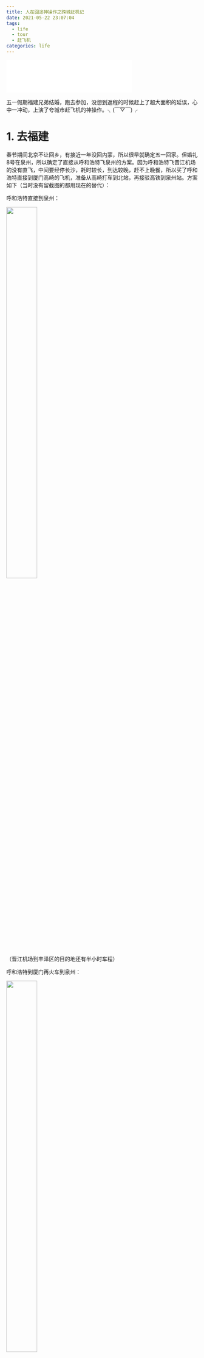 ```yaml
---
title: 人在囧途神操作之跨城赶机记
date: 2021-05-22 23:07:04
tags: 
  - life
  - tour
  - 赶飞机
categories: life
---
```


<iframe frameborder="no" border="0" marginwidth="0" marginheight="0" width=330 height=86 src="//music.163.com/outchain/player?type=2&id=27901832&auto=1&height=66"></iframe>

五一假期福建兄弟结婚，跑去参加，没想到返程的时候赶上了超大面积的延误，心中一冲动，上演了夸城市赶飞机的神操作。╮(￣▽￣)╭

# 1. 去福建
春节期间北京不让回乡，有接近一年没回内蒙，所以很早就确定五一回家。但婚礼8号在泉州，所以确定了直接从呼和浩特飞泉州的方案。因为呼和浩特飞晋江机场的没有直飞，中间要经停长沙，耗时较长，到达较晚，赶不上晚餐，所以买了呼和浩特直接到厦门高崎的飞机，准备从高崎打车到北站，再接驳高铁到泉州站。方案如下（当时没有留截图的都用现在的替代）：

呼和浩特直接到泉州：
<!-- ![呼和浩特到泉州班次](../img/rush_hour/hhht2qz.jpeg){:height="100" width="200"} -->
<img src="../img/rush_hour/hhht2qz.jpeg" width="40%" height="50%">

（晋江机场到丰泽区的目的地还有半小时车程）

呼和浩特到厦门再火车到泉州：

<img src="../img/rush_hour/hhht2xm.jpeg" width="40%" height="50%">
<!-- ![呼市到厦门](../img/rush_hour/hhht2xm.jpeg) -->

2点多就到厦门了，再打车到厦门北站半小时，动车25分钟到泉州站，算上中间的等待、接驳时间 2小时内搞定。下午4点就能到泉州。


tip1:从厦门机场打车到厦门站和厦门北站的时间差不多，但由于厦门站在岛内，由厦门站出发到泉州的火车要多走15分钟的。因此打车到北站速度更快

<img src="../img/rush_hour/xm2qz.png" width="50%" height="50%"><img src="../img/rush_hour/xmb2qz.png" width="50%" height="50%">
<!-- ![厦门](../img/rush_hour/xm2qz.png)![厦门北](../img/rush_hour/xmb2qz.png) -->
tip2:由于距离近，票价低，在12306中很容易就够积分可以兑换车票

另外价格上看具体哪天会有区别，我当时飞到泉州是1100，飞到厦门市800（机票+40打车，高铁积分），还便宜了一点。这不重要，关键的还是能赶上晚饭。

实际上也很顺利，完全按计划到达，还改签提前了一班动车早到了一会儿。完美的开始！\（￣︶￣）/

# 2. 准备回家
婚礼的过程就不细讲了，总之很热闹，流程也很复杂。大体上还是全国通用的环节为主的。兄弟们还是有点牛逼，走在第二套房、第二辆车、还有二胎的路上，我就以吃吃喝喝为主。有机会再单独写一篇。

雨后景色：
![山景房](../img/rush_hour/mountview.png)

婚礼结束第二天准备回北京，我是下午4点20晋江机场起飞。兄弟上午晋江回国际庄，10点飞机，1点已经准时到达了。我提前4个小时到了机场，一点都不慌，还寄存了行李，在晋江逛起来。

晋江的城市面貌非常新，非常整洁，沿江看到了大量的新盘：
![晋江大城市](../img/rush_hour/bigcity.jpeg)

当然要也吃一吃了

铭辉沙嗲面：
![铭辉](../img/rush_hour/minghui.jpeg)

小怣[yóu]面线糊：
![小怣](../img/rush_hour/xiaoyou.jpeg)

打车来了五店市，定位类似南锣鼓巷，里面都是红砖建筑群+祠堂+商业：
![新天地](../img/rush_hour/xtd.jpeg)

真的的名门望族，族里中进士的只能挂在主殿外面：
![](../img/rush_hour/citang.jpeg)

汉服小姐姐：
![汉服小姐姐](../img/rush_hour/beauty.jpeg)

小朋友们的活动：
![小朋友们的活动](../img/rush_hour/citizenlife.png)

周边的房子也非常新，五店市对面的万达华府，要2.5万一平的，周边环境，交通，商超之类的一应俱全，就容积率有点大，对当地盆友来说应该是不错的选择了吧：
![wanda](../img/rush_hour/wanda.jpeg)

逛一逛，很快时间差不多了，打车很快就回到机场了。没想到真正刺激的还在后面。(*ﾟДﾟ*) 

# 3. 延误5小时+
## 3.1 被动托运行李 
取完行李，准备检票候机，这时候检票的小哥拦住我叫我托运行李。

“这一班飞机的乘客非常多，有可能放不下，建议您办理托运。”

真是头一次遇到这样要求的。我行李箱专门准备的24寸能登机的尺寸啊。要是登机迟到了咋办。

“现在去时间足够，更何况飞机预计会有延误的”

行吧行吧。反正这边机场的神操作已经不是第一次了。刚刚我来打印登机牌的时候，还有驻机场的深航员工，要给我开深航凤凰会员积分卡。我想着积分还行吧，结果拿我的手机过去，微信、支付宝一通操作，给我开了中信银行的信用卡？我问怎么回事，说是不花钱，开的是电子卡，收到实体卡后不开通就行。那也提前要给用户说清楚啊，真的是。最后经理加我微信，承诺我可以注销，加上我要去逛，就先这样了。

总之办完了托运，顺利安检进去了。

黄马甲的阿姨团，他们是去浙江的：
![](../img/rush_hour/aunt.jpeg)

## 3.2 天津之殇
这里得补充说明一下，当时买返程机票的时候，泉州到北京的机票其实挺多的，但是时间合适的都是去大兴机场。我觉得去大兴太远了，感觉和去天津机场差不多时间（但其实因为跨城+高铁衔接，除了时间有差，还有其他因素也得考虑），所以也看了飞天津机场的航班。青岛航空有一班去天津的航班，只需要600块，基本相当于5折，且时间也合适是下午4点20起飞，6点多到天津。这样对比起来，路上最多多花一小时，节省一半钱，看起来还行，就买了。

(时间示意图，实际有偏差)

<img src="../img/rush_hour/bh2rd.png" width="50%" height="200"><img src="../img/rush_hour/dx2rd.png" width="50%" height="200">

其实这就是类似来的时候去厦门的操作，常规操作了。然而就是这个操作埋下了隐患。

毕竟谁能想到飞机能延误5个多小时，赶不上最后一班城际呢？？？(〒︿〒)

所以安检进去后，就开心的坐在登记口附近后，手机拿出来，开刷等回家了。

## 3.3 情况持续恶化
不一会儿就听到播报，去成都的飞机延误了。看外面的天气，阴天，好像要下雨。问了一下旁边去成都的姐姐，已经延误了1个半小时。心中已有些疑虑，但总体感觉还好。

不一会儿，外面天气阴了，下起了暴雨。心中已渐渐觉得不对劲(*ﾟДﾟ*) 

不到5点的时候，旁边成都的姐姐登机了，我起来去看看情况。

？？？流量控制？？？这个原因感觉不是很可控啊

![](../img/rush_hour/delay.jpeg)

机场开始播报更多的延误信息。同时航旅纵横上已经提示大面积延误了。看看这刺激的画面：

![](../img/rush_hour/delay_all.jpeg)

这时候心态已经不稳了，准备买最晚一班从天津回北京的高铁，出发时间大概在11点。还好还有，能赶上回家睡觉。

一会儿回到做的地方，对面的大哥攀谈起来：

“以前坐青岛航空的飞机，从来都没有不延误的。而且每次延误，起飞的优先级都是相当靠后，别人延误2小时，他就能延误3小时，今天这情况不容乐观啊”

ﾉ)ﾟДﾟ(  

果不其然，预计起飞时间从5点半改到7点半了，空姐开始发晚饭了：

![](../img/rush_hour/dinner.jpeg)

就这水平，不知道能有5块钱成本吗？

7点半起飞到天津10点多，刚刚能够赶上高铁。就勉强还行。但是没想到他又延误了，预计起飞是

# 3. 下定决心
但是他又又又延误了，预计起飞时间9:30!!! 评论区已经有小伙伴发言了：

![](../img/rush_hour/comment.jpeg)

but兄弟，4点20到9点30，那是5个小时。

这12点多到天津也没车了去北京了啊，弄不好只能天津住一晚，第二天回了。还好，睡完觉早上城际回去，上班也不耽误。

但是我还是错误的估计了跨城通勤的人数。第二天早上的高铁票居然只能买到10点多的了！！那我上午还去什么公司，上什么班！那这不是天津尴住一晚，还一样得请假！那这图啥呢，不如直接回了北京，就算晚点也能回家睡得舒服！

哎正在后悔取到天津的决定之时，家属来了一张截图：

![](../img/rush_hour/alternative.png)

一样的9点半，即使厦门延误一下出发晚一点，但我能回到北京回家睡觉啊！速度研究方案─=≡Σ(((つ•̀ω•́)つ

现在刚过7点。高铁不太完美，只能敢最后一班。中间还得等很久：

![](../img/rush_hour/train.jpeg)

那就直接打车干，1小时多，理论上能赶上：

![](../img/rush_hour/taxi.jpeg)

即使赶不上9点半的飞机，还能11点的去大兴，有兜底。

一股热血涌上大脑，说干就干，扭头就走。“惊险之旅”开始

# 4. 惊险之旅
从安检口旁边出去，这下没有回头路了。赶紧找托运小哥拿行李。结果给我说行李刚运走，取回得等会儿。┐(ﾟ～ﾟ)┌ 这伏笔。万一要取一个小时，那不是凉了吗。打车也不敢打，打到了如果没法马上出发，万一单子被取消就麻烦了。

还好十几分钟行李就拿到了。在等待的过程中网上办理了全额退票。第一步略有差错，但时间还有。

快车，出租车，跨城拼车同时呼叫起来。等待的过程中非常焦急，在门口等待的人群中问了一会儿有没有人打车去厦门机场，试图找到同行的人，更快发车。还好在7点半一过，打到了。

师傅一路上稳中求快，争取比导航抢个10分钟。我在车上做出判断，认为要拼一下敢9点半的飞机，不直接选择10点45（厦门也在延误，所以相信能赶上） 当即买票：

![](../img/rush_hour/booked.png)

这时家属又来提醒，办理值机的时间一般会提前，如果未完成值机，就算飞机延误，还没飞，也可能进不去：

![](../img/rush_hour/zhiji.jpeg)

好家伙！差点出错赶不上，还好此时家属也提醒，可采用国航官网或小程序等形式做线上值机，现场可以直接安检。太好了！搞定

![](../img/rush_hour/checkin.jpeg)

到此主要的任务已经完成，后续只出现了一些小插曲：

泉州的师傅去了厦门机场，不知道怎么送客，走了本地送客出租车入口，结果没进去多绕了一圈。

为了保险起见打登记牌，但自助机提示已经超时，后来去柜台办理成功，中间差点丢了身份证。

总之最后成功安检进来了！！

![](../img/rush_hour/xmairport.jpeg)

# 5. 回家
当然，飞机还是延误了一个多小时，我也安安静静的等着。不过谁能想到我是从泉州过来赶飞机的呢┐(ﾟ～ﾟ)┌

不到点2点，飞机降落在首都机场。打车，回家！

（机场里面是真的远，走了20分钟才到停车场）

![](../img/rush_hour/backhome.jpeg)

等到家收拾一下，请假打好招呼，3点钟准时上传睡觉！紧张刺激的回家之旅终于结束了！完结撒花ヾ(^▽^ヾ)